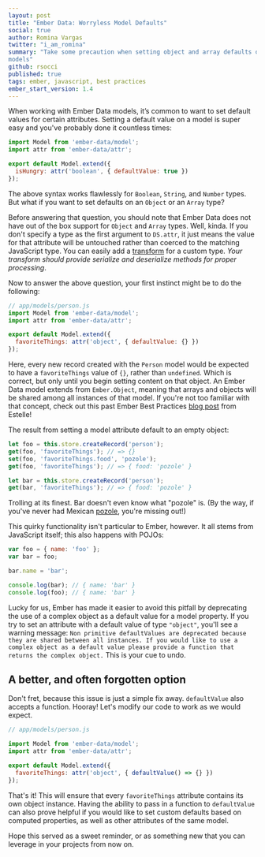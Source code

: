 ```yaml
---
layout: post
title: "Ember Data: Worryless Model Defaults"
social: true
author: Romina Vargas
twitter: "i_am_romina"
summary: "Take some precaution when setting object and array defaults on Ember Data
models"
github: rsocci
published: true
tags: ember, javascript, best practices
ember_start_version: 1.4
---
```


When working with Ember Data models, it’s common to want to set default values for
certain attributes. Setting a default value on a model is super easy and
you've probably done it countless times:

```js
import Model from 'ember-data/model';
import attr from 'ember-data/attr';

export default Model.extend({
  isHungry: attr('boolean', { defaultValue: true })
});
```

The above syntax works flawlessly for `Boolean`, `String`, and `Number`
types. But what if you want to set defaults on an `Object` or an
`Array` type?

Before answering that question, you should note that Ember Data does not
have out of the box support for `Object` and `Array` types. Well, kinda.
If you don't specify a type as the first argument to `DS.attr`, it just
means the value for that attribute will be untouched rather than coerced
to the matching JavaScript type. You can easily add a
[transform][transforms] for a custom type. _Your transform should provide
serialize and deserialize methods for proper processing_.

Now to answer the above question, your first instinct might be to do the
following:

```js
// app/models/person.js
import Model from 'ember-data/model';
import attr from 'ember-data/attr';

export default Model.extend({
  favoriteThings: attr('object', { defaultValue: {} })
});
```

Here, every new record created with the `Person` model would be expected to have a
`favoriteThings` value of `{}`, rather than `undefined`. Which is correct, but
only until you begin setting content on that object. An Ember Data model extends
from `Ember.Object`, meaning that arrays and objects will be shared among
all instances of that model. If you're not too familiar with that concept,
check out this past Ember Best Practices [blog post][leakingstate] from Estelle!

The result from setting a model attribute default to an empty object:

```js
let foo = this.store.createRecord('person');
get(foo, 'favoriteThings'); // => {}
set(foo, 'favoriteThings.food', 'pozole');
get(foo, 'favoriteThings'); // => { food: 'pozole' }

let bar = this.store.createRecord('person');
get(bar, 'favoriteThings'); // => { food: 'pozole' }
```

Trolling at its finest. Bar doesn't even know what "pozole" is. (By the way, if you've
never had Mexican [pozole][pozole], you're missing out!)

This quirky functionality isn't particular to Ember, however. It all stems from
JavaScript itself; this also happens with POJOs:

```js
var foo = { name: 'foo' };
var bar = foo;

bar.name = 'bar';

console.log(bar); // { name: 'bar' }
console.log(foo); // { name: 'bar' }
```

Lucky for us, Ember has made it easier to avoid this pitfall by deprecating the use of a
complex object as a default value for a model property. If you try to set an attribute with
a default value of type `"object"`, you'll see a warning message: `Non primitive
defaultValues are deprecated because they are shared between all instances. If you would
like to use a complex object as a default value please provide a function that returns the
complex object.` This is your cue to undo.

## A better, and often forgotten option

Don't fret, because this issue is just a simple fix away. `defaultValue` also accepts
a function. Hooray! Let's modify our code to work as we would expect.

```js
// app/models/person.js

import Model from 'ember-data/model';
import attr from 'ember-data/attr';

export default Model.extend({
  favoriteThings: attr('object', { defaultValue() => {} })
});
```

That's it! This will ensure that every `favoriteThings` attribute contains its own object
instance. Having the ability to pass in a function to `defaultValue` can also
prove helpful if you would like to set custom defaults based on computed
properties, as well as other attributes of the same model.

Hope this served as a sweet reminder, or as something new that you can leverage
in your projects from now on.

[transforms]: https://guides.emberjs.com/v2.3.0/models/defining-models/#toc_transforms
[leakingstate]: https://dockyard.com/blog/2015/09/18/ember-best-practices-avoid-leaking-state-into-factories
[pozole]: https://en.wikipedia.org/wiki/Pozole
